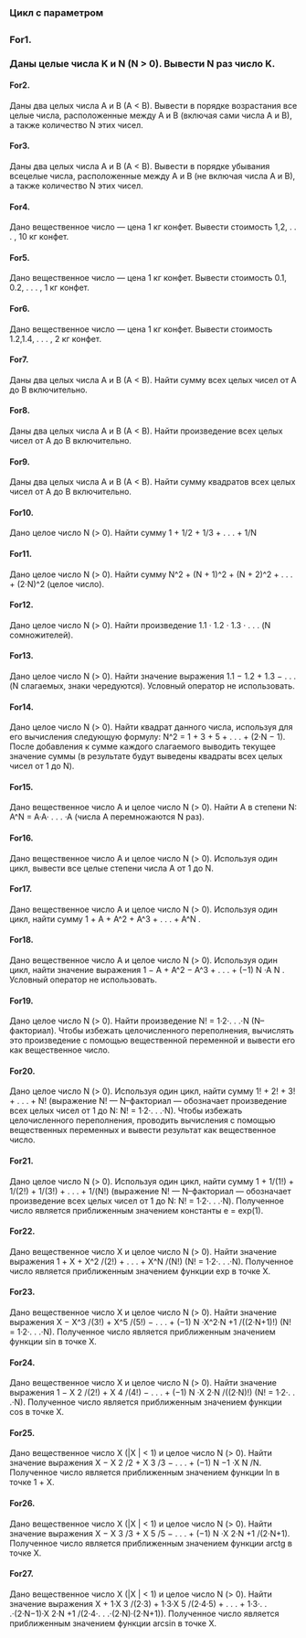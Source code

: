 **<h3>Цикл с параметром<h3>**

**<h4>For1.</h4>** Даны целые числа K и N (N > 0). Вывести N раз число K.

**<h4>For2.</h4>** Даны два целых числа A и B (A < B). Вывести в порядке возрастания все целые числа, расположенные между A и B (включая сами числа A и B), а также количество N этих чисел.

**<h4>For3.</h4>** Даны два целых числа A и B (A < B). Вывести в порядке убывания всецелые числа, расположенные между A и B (не включая числа A и B), а также количество N этих чисел.

**<h4>For4.</h4>** Дано вещественное число — цена 1 кг конфет. Вывести стоимость 1,2, . . . , 10 кг конфет.

**<h4>For5.</h4>** Дано вещественное число — цена 1 кг конфет. Вывести стоимость 0.1, 0.2, . . . , 1 кг конфет.

**<h4>For6.</h4>** Дано вещественное число — цена 1 кг конфет. Вывести стоимость 1.2,1.4, . . . , 2 кг конфет.

**<h4>For7.</h4>** Даны два целых числа A и B (A < B). Найти сумму всех целых чисел от A до B включительно.

**<h4>For8.</h4>** Даны два целых числа A и B (A < B). Найти произведение всех целых чисел от A до B включительно.

**<h4>For9.</h4>** Даны два целых числа A и B (A < B). Найти сумму квадратов всех целых чисел от A до B включительно.

**<h4>For10.</h4>**  Дано целое число N (> 0). Найти сумму 1 + 1/2 + 1/3 + . . . + 1/N

**<h4>For11.</h4>** Дано целое число N (> 0). Найти сумму N^2 + (N + 1)^2 + (N + 2)^2 + . . . + (2·N)^2
(целое число).

**<h4>For12.</h4>** Дано целое число N (> 0). Найти произведение 1.1 · 1.2 · 1.3 · . . . (N сомножителей).

**<h4>For13.</h4>** Дано целое число N (> 0). Найти значение выражения 1.1 − 1.2 + 1.3 − . . . (N слагаемых, знаки чередуются). Условный оператор не использовать.

**<h4>For14.</h4>** Дано целое число N (> 0). Найти квадрат данного числа, используя для его вычисления следующую формулу: N^2 = 1 + 3 + 5 + . . . + (2·N − 1). После добавления к сумме каждого слагаемого выводить текущее значение суммы (в результате будут выведены квадраты всех целых чисел от 1 до N).

**<h4>For15.</h4>** Дано вещественное число A и целое число N (> 0). Найти A в степени N: A^N = A·A· . . . ·A (числа A перемножаются N раз).

**<h4>For16.</h4>**  Дано вещественное число A и целое число N (> 0). Используя один цикл, вывести все целые степени числа A от 1 до N.

**<h4>For17.</h4>** Дано вещественное число A и целое число N (> 0). Используя один цикл, найти сумму 1 + A + A^2 + A^3 + . . . + A^N .

**<h4>For18.</h4>** Дано вещественное число A и целое число N (> 0). Используя один цикл, найти значение выражения 1 − A + A^2 − A^3 + . . . + (−1) N ·A N . Условный оператор не использовать.

**<h4>For19.</h4>** Дано целое число N (> 0). Найти произведение N! = 1·2·. . .·N  (N–факториал). Чтобы избежать целочисленного переполнения, вычислять это произведение с помощью вещественной переменной и вывести его как вещественное число.

**<h4>For20.</h4>** Дано целое число N (> 0). Используя один цикл, найти сумму 1! + 2! + 3! + . . . + N!
(выражение N! — N–факториал — обозначает произведение всех целых чисел от 1 до N: N! = 1·2·. . .·N). Чтобы избежать целочисленного переполнения, проводить вычисления с помощью вещественных переменных и вывести результат как вещественное число.

**<h4>For21.</h4>** Дано целое число N (> 0). Используя один цикл, найти сумму 1 + 1/(1!) + 1/(2!) + 1/(3!) + . . . + 1/(N!) (выражение N! — N–факториал — обозначает произведение всех целых чисел от 1 до N: N! = 1·2·. . .·N). Полученное число является приближенным значением константы e = exp(1).

**<h4>For22.</h4>** Дано вещественное число X и целое число N (> 0). Найти значение выражения 1 + X + X^2 /(2!) + . . . + X^N /(N!) (N! = 1·2·. . .·N). Полученное число является приближенным значением функции exp в точке X.

**<h4>For23.</h4>** Дано вещественное число X и целое число N (> 0). Найти значение выражения
X − X^3 /(3!) + X^5 /(5!) − . . . + (−1) N ·X^2·N +1 /((2·N+1)!) (N! = 1·2·. . .·N). Полученное число является приближенным значением функции sin в точке X.

**<h4>For24.</h4>** Дано вещественное число X и целое число N (> 0). Найти значение выражения 1 − X 2 /(2!) + X 4 /(4!) − . . . + (−1) N ·X 2·N /((2·N)!) (N! = 1·2·. . .·N). Полученное число является приближенным значением функции cos в точке X.

**<h4>For25.</h4>** Дано вещественное число X (|X | < 1) и целое число N (> 0). Найти значение выражения
X − X 2 /2 + X 3 /3 − . . . + (−1) N −1 ·X N /N. Полученное число является приближенным значением функции ln в точке 1 + X.

**<h4>For26.</h4>** Дано вещественное число X (|X | < 1) и целое число N (> 0). Найти значение выражения
X − X 3 /3 + X 5 /5 − . . . + (−1) N ·X 2·N +1 /(2·N+1). Полученное число является приближенным значением функции arctg в точке X.

**<h4>For27.</h4>** Дано вещественное число X (|X | < 1) и целое число N (> 0). Найти значение выражения
X + 1·X 3 /(2·3) + 1·3·X 5 /(2·4·5) + . . . + 1·3·. . .·(2·N−1)·X 2·N +1 /(2·4·. . .·(2·N)·(2·N+1)).
Полученное число является приближенным значением функции arcsin в точке X.
